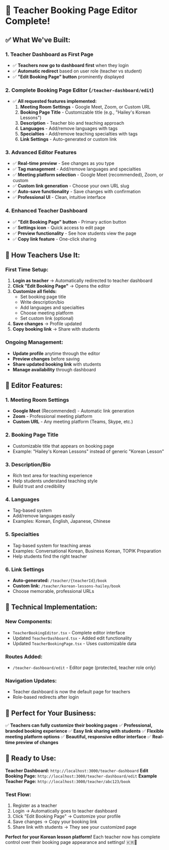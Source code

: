 # 🎉 Teacher Booking Page Editor Complete!

## ✅ **What We've Built:**

### **1. Teacher Dashboard as First Page**
- ✅ **Teachers now go to dashboard first** when they login
- ✅ **Automatic redirect** based on user role (teacher vs student)
- ✅ **"Edit Booking Page" button** prominently displayed

### **2. Complete Booking Page Editor (`/teacher-dashboard/edit`)**
- ✅ **All requested features implemented:**
  1. **Meeting Room Settings** - Google Meet, Zoom, or Custom URL
  2. **Booking Page Title** - Customizable title (e.g., "Hailey's Korean Lessons")
  3. **Description** - Teacher bio and teaching approach
  4. **Languages** - Add/remove languages with tags
  5. **Specialties** - Add/remove teaching specialties with tags
  6. **Link Settings** - Auto-generated or custom link

### **3. Advanced Editor Features**
- ✅ **Real-time preview** - See changes as you type
- ✅ **Tag management** - Add/remove languages and specialties
- ✅ **Meeting platform selection** - Google Meet (recommended), Zoom, or custom
- ✅ **Custom link generation** - Choose your own URL slug
- ✅ **Auto-save functionality** - Save changes with confirmation
- ✅ **Professional UI** - Clean, intuitive interface

### **4. Enhanced Teacher Dashboard**
- ✅ **"Edit Booking Page" button** - Primary action button
- ✅ **Settings icon** - Quick access to edit page
- ✅ **Preview functionality** - See how students view the page
- ✅ **Copy link feature** - One-click sharing

## 🚀 **How Teachers Use It:**

### **First Time Setup:**
1. **Login as teacher** → Automatically redirected to teacher dashboard
2. **Click "Edit Booking Page"** → Opens the editor
3. **Customize all fields:**
   - Set booking page title
   - Write description/bio
   - Add languages and specialties
   - Choose meeting platform
   - Set custom link (optional)
4. **Save changes** → Profile updated
5. **Copy booking link** → Share with students

### **Ongoing Management:**
- **Update profile** anytime through the editor
- **Preview changes** before saving
- **Share updated booking link** with students
- **Manage availability** through dashboard

## 📝 **Editor Features:**

### **1. Meeting Room Settings**
- **Google Meet** (Recommended) - Automatic link generation
- **Zoom** - Professional meeting platform
- **Custom URL** - Any meeting platform (Teams, Skype, etc.)

### **2. Booking Page Title**
- Customizable title that appears on booking page
- Example: "Hailey's Korean Lessons" instead of generic "Korean Lesson"

### **3. Description/Bio**
- Rich text area for teaching experience
- Help students understand teaching style
- Build trust and credibility

### **4. Languages**
- Tag-based system
- Add/remove languages easily
- Examples: Korean, English, Japanese, Chinese

### **5. Specialties**
- Tag-based system for teaching areas
- Examples: Conversational Korean, Business Korean, TOPIK Preparation
- Help students find the right teacher

### **6. Link Settings**
- **Auto-generated:** `/teacher/{teacherId}/book`
- **Custom link:** `/teacher/korean-lessons-hailey/book`
- Choose memorable, professional URLs

## 🎯 **Technical Implementation:**

### **New Components:**
- `TeacherBookingEditor.tsx` - Complete editor interface
- Updated `TeacherDashboard.tsx` - Added edit functionality
- Updated `TeacherBookingPage.tsx` - Uses customizable data

### **Routes Added:**
- `/teacher-dashboard/edit` - Editor page (protected, teacher role only)

### **Navigation Updates:**
- Teacher dashboard is now the default page for teachers
- Role-based redirects after login

## 🌟 **Perfect for Your Business:**

✅ **Teachers can fully customize their booking pages**
✅ **Professional, branded booking experience**
✅ **Easy link sharing with students**
✅ **Flexible meeting platform options**
✅ **Beautiful, responsive editor interface**
✅ **Real-time preview of changes**

## 🚀 **Ready to Use:**

**Teacher Dashboard:** `http://localhost:3000/teacher-dashboard`
**Edit Booking Page:** `http://localhost:3000/teacher-dashboard/edit`
**Example Teacher Page:** `http://localhost:3000/teacher/abc123/book`

### **Test Flow:**
1. Register as a teacher
2. Login → Automatically goes to teacher dashboard
3. Click "Edit Booking Page" → Customize your profile
4. Save changes → Copy your booking link
5. Share link with students → They see your customized page

**Perfect for your Korean lesson platform!** Each teacher now has complete control over their booking page appearance and settings! 🇰🇷💜


